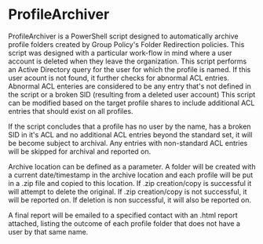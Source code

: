 # ProfileArchiver
ProfileArchiver is a PowerShell script designed to automatically archive profile folders created by Group Policy's Folder Redirection policies. This script was designed with a particular work-flow in mind where a user account is deleted when they leave the organization. This script performs an Active Directory query for the user for which the profile is named. If this user acount is not found, it further checks for abnormal ACL entries. Abnormal ACL enteries are considered to be any entry that's not defined in the script or a broken SID (resulting from a deleted user account) This script can be modified based on the target profile shares to include additional ACL entries that should exist on all profiles. 

If the script concludes that a profile has no user by the name, has a broken SID in it's ACL and no additional ACL entries beyond the standard set, it will be become subject to archival. Any entries with non-standard ACL entries will be skipped for archival and reported on.

Archive location can be defined as a parameter. A folder will be created with a current date/timestamp in the archive location and each profile will be put in a .zip file and copied to this location. If .zip creation/copy is successful it will attempt to delete the original. If .zip creation/copy is not successful, it will be reported on. If deletion is non successful, it will also be reported on.

A final report will be emailed to a specified contact with an .html report attached, listing the outcome of each profile folder that does not have a user by that same name. 
